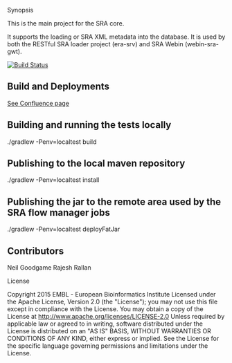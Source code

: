 Synopsis

This is the main project for the SRA core.

It supports the loading or SRA XML metadata into the database.  It is used by both the RESTful SRA loader project (era-srv) and SRA Webin (webin-sra-gwt).

[![Build Status](http://ves-ebi-de:8080/buildStatus/icon?job=sra)](http://ves-ebi-de:8080/job/sra/)

## Build and Deployments

[See Confluence page](http://www.ebi.ac.uk/seqdb/confluence/display/EMBL/SRA+API+build+instructions)

## Building and running the tests locally

./gradlew -Penv=localtest build

## Publishing to the local maven repository

./gradlew -Penv=localtest install

## Publishing the jar to the remote area used by the SRA flow manager jobs

./gradlew -Penv=localtest deployFatJar

## Contributors

Neil Goodgame
Rajesh Rallan

License

Copyright 2015 EMBL - European Bioinformatics Institute
Licensed under the Apache License, Version 2.0 (the "License"); you may not use this file except in compliance with the License.
You may obtain a copy of the License at http://www.apache.org/licenses/LICENSE-2.0
Unless required by applicable law or agreed to in writing, software distributed under the License is distributed on an "AS IS" BASIS,
WITHOUT WARRANTIES OR CONDITIONS OF ANY KIND, either express or implied.
See the License for the specific language governing permissions and limitations under the License.
